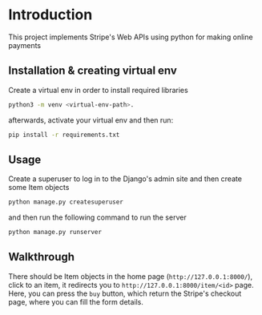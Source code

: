 # Introduction
This project implements Stripe's Web APIs using python for making online payments

## Installation & creating virtual env
Create a virtual env in order to install required libraries

```bash
python3 -m venv <virtual-env-path>.
```
afterwards, activate your virtual env and then run:
```bash
pip install -r requirements.txt
```

## Usage
Create a superuser to log in to the Django's admin site and then create some Item objects
```bash
python manage.py createsuperuser
```
and then run the following command to run the server
```bash
python manage.py runserver
```

## Walkthrough
There should be Item objects in the home page (`http://127.0.0.1:8000/`), click to an item, it redirects you to `http://127.0.0.1:8000/item/<id>` page. Here, you can press the `buy` button, which return the Stripe's checkout page, where you can fill the form details.
